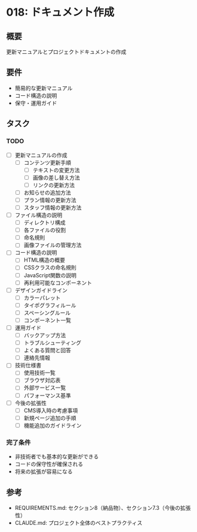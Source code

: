 # 018: ドキュメント作成

## 概要
更新マニュアルとプロジェクトドキュメントの作成

## 要件
- 簡易的な更新マニュアル
- コード構造の説明
- 保守・運用ガイド

## タスク

### TODO
- [ ] 更新マニュアルの作成
  - [ ] コンテンツ更新手順
    - [ ] テキストの変更方法
    - [ ] 画像の差し替え方法
    - [ ] リンクの更新方法
  - [ ] お知らせの追加方法
  - [ ] プラン情報の更新方法
  - [ ] スタッフ情報の更新方法
- [ ] ファイル構造の説明
  - [ ] ディレクトリ構成
  - [ ] 各ファイルの役割
  - [ ] 命名規則
  - [ ] 画像ファイルの管理方法
- [ ] コード構造の説明
  - [ ] HTML構造の概要
  - [ ] CSSクラスの命名規則
  - [ ] JavaScript関数の説明
  - [ ] 再利用可能なコンポーネント
- [ ] デザインガイドライン
  - [ ] カラーパレット
  - [ ] タイポグラフィルール
  - [ ] スペーシングルール
  - [ ] コンポーネント一覧
- [ ] 運用ガイド
  - [ ] バックアップ方法
  - [ ] トラブルシューティング
  - [ ] よくある質問と回答
  - [ ] 連絡先情報
- [ ] 技術仕様書
  - [ ] 使用技術一覧
  - [ ] ブラウザ対応表
  - [ ] 外部サービス一覧
  - [ ] パフォーマンス基準
- [ ] 今後の拡張性
  - [ ] CMS導入時の考慮事項
  - [ ] 新規ページ追加の手順
  - [ ] 機能追加のガイドライン

### 完了条件
- 非技術者でも基本的な更新ができる
- コードの保守性が確保される
- 将来の拡張が容易になる

## 参考
- REQUIREMENTS.md: セクション8（納品物）、セクション7.3（今後の拡張性）
- CLAUDE.md: プロジェクト全体のベストプラクティス